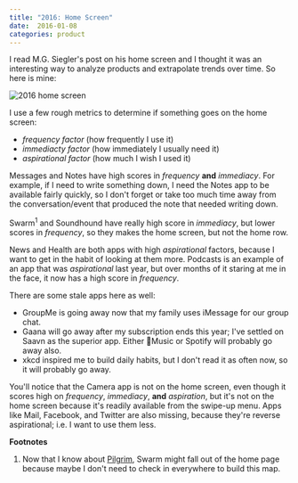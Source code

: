 ```yaml
---
title: "2016: Home Screen"
date:  2016-01-08
categories: product
---
```


I read M.G. Siegler's post on his home screen and I thought it was
an interesting way to analyze products and extrapolate trends over time.
So here is mine:

![2016 home screen](/images/2016-home-screen.jpg)

I use a few rough metrics to determine if something goes on the home screen:

- _frequency factor_ (how frequently I use it)
- _immediacty factor_ (how immediately I usually need it)
- _aspirational factor_ (how much I wish I used it)

Messages and Notes have high scores in _frequency_ **and** _immediacy_.
For example, if I need to write something down, I need the Notes app to be
available fairly quickly, so I don't forget or take too much time away from
the conversation/event that produced the note that needed writing down.

Swarm<sup>1</sup> and Soundhound have really high score in _immediacy_, but
lower scores in _frequency_, so they makes the home screen,
but not the home row.

News and Health are both apps with high _aspirational_ factors, because I want to
get in the habit of looking at them more. Podcasts is an example of an app
that was _aspirational_ last year, but over months of it staring at me in the
face, it now has a high score in _frequency_.

There are some stale apps here as well:

- GroupMe is going away now that my family uses iMessage for our group chat.
- Gaana will go away after my subscription ends this year; I've settled
on Saavn as the superior app. Either Music or Spotify will probably go away also.
- xkcd inspired me to build daily habits, but I don't read it as often now, so
it will probably go away.

You'll notice that the Camera app is not on the home screen, even though it scores
high on _frequency_, _immediacy_, **and** _aspiration_, but it's not on
the home screen because it's readily available from the swipe-up menu. Apps like
Mail, Facebook, and Twitter are also missing, because they're reverse aspirational;
i.e. I want to use them less.

**Footnotes**

1. Now that I know about [Pilgrim][1], Swarm might fall out of the home page
because maybe I don't need to check in everywhere to build this map.

[1]: http://www.techinsider.io/inside-foursquares-pilgrim-technology-2015-12
